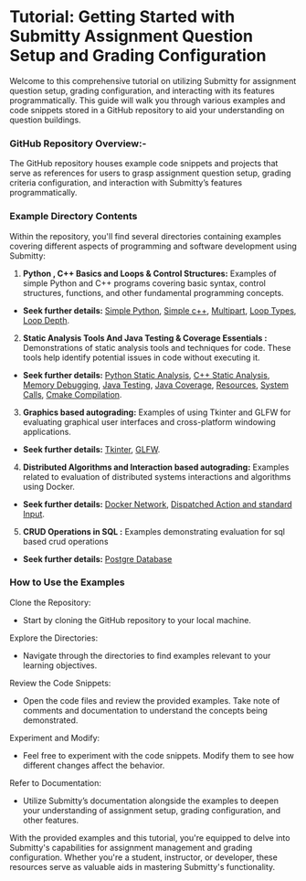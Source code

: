 # Tutorial: Getting Started with Submitty Assignment Question Setup and Grading Configuration

Welcome to this comprehensive tutorial on utilizing Submitty for assignment question setup, grading configuration, and interacting with its features programmatically. This guide will walk you through various examples and code snippets stored in a GitHub repository to aid your understanding on question buildings.

### **GitHub Repository Overview:-**

The GitHub repository houses example code snippets and projects that serve as references for users to grasp assignment question setup, grading criteria configuration, and interaction with Submitty’s features programmatically.

### Example Directory Contents
Within the repository, you'll find several directories containing examples covering different aspects of programming and software development using Submitty:

1. **Python , C++ Basics and Loops & Control Structures:**
Examples of simple Python and C++ programs covering basic syntax, control structures, functions, and other fundamental programming concepts.

* **Seek further details:** 
[Simple Python](examples/01_simple_python), 
[Simple c++](examples/02_simple_cpp),
[Multipart](examples/03_multipart),
[Loop Types](examples/06_loop_types),
[Loop Depth](examples/07_loop_depth).


2. **Static Analysis Tools And Java Testing & Coverage Essentials :**
Demonstrations of static analysis tools and techniques for code. These tools help identify potential issues in code without executing it. 
* **Seek further details:**
[Python Static Analysis](examples/04_python_static_analysis),
[C++ Static Analysis](examples/05_cpp_static_analysis),
[Memory Debugging](examples/08_memory_debugging),
[Java Testing](examples/09_java_testing),
[Java Coverage](examples/10_java_coverage),
[Resources](examples/11_resources),
[System Calls](examples/12_system_calls),
[Cmake Compilation](examples/13_cmake_compilation).


3. **Graphics based autograding:**
Examples of using Tkinter and GLFW for evaluating graphical user interfaces and cross-platform windowing applications.
* **Seek further details:**
[Tkinter](examples/14_tkinter),
[GLFW](examples/15_GLFW).


4. **Distributed Algorithms and Interaction based autograding:**
Examples related to evaluation of distributed systems interactions and algorithms using Docker. 
* **Seek further details:**
[Docker Network](examples/16_docker_network_python),
[Dispatched Action and standard Input](examples/17_dispatched_actions_and_standard_input).


5. **CRUD Operations in SQL :**
Examples demonstrating evaluation for sql based crud operations
* **Seek further details:**
[Postgre Database](examples/18_postgres_database)


### How to Use the Examples

Clone the Repository:
* Start by cloning the GitHub repository to your local machine.

Explore the Directories:
* Navigate through the directories to find examples relevant to your learning objectives.

Review the Code Snippets:
* Open the code files and review the provided examples. Take note of comments and documentation to understand the concepts being demonstrated.

Experiment and Modify:
* Feel free to experiment with the code snippets. Modify them to see how different changes affect the behavior.

Refer to Documentation:
* Utilize Submitty’s documentation alongside the examples to deepen your understanding of assignment setup, grading configuration, and other features.

With the provided examples and this tutorial, you're equipped to delve into Submitty's capabilities for assignment management and grading configuration. Whether you're a student, instructor, or developer, these resources serve as valuable aids in mastering Submitty's functionality.
